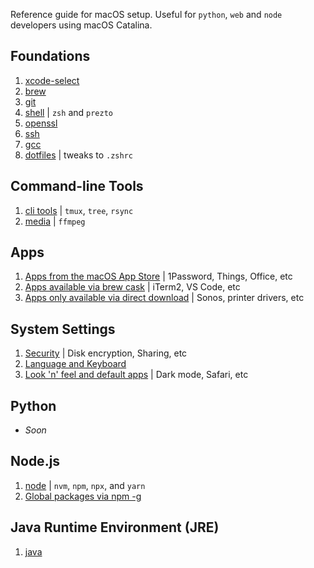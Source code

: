 Reference guide for macOS setup. Useful for `python`, `web` and `node` developers using macOS Catalina.

## Foundations

1. [xcode-select](content/foundations/xcode-select.html)
2. [brew](content/foundations/brew.html)
3. [git](content/foundations/git.html)
4. [shell](content/foundations/shell.html) | `zsh` and `prezto`
5. [openssl](content/foundations/openssl.html)
6. [ssh](content/foundations/ssh.html)
7. [gcc](content/foundations/gcc.html)
8. [dotfiles](content/foundations/dotfiles-tweaks.html) | tweaks to `.zshrc`

## Command-line Tools

1. [cli tools](content/cli/tools.html) | `tmux`, `tree`, `rsync`
2. [media](content/cli/media.html) | `ffmpeg`

## Apps

1. [Apps from the macOS App Store](content/apps/app-store.html) | 1Password, Things, Office, etc
2. [Apps available via brew cask](content/apps/brew-casks.html) | iTerm2, VS Code, etc
3. [Apps only available via direct download](content/apps/direct-downloads.html) | Sonos, printer drivers, etc

## System Settings

1. [Security](content/system/security.html) | Disk encryption, Sharing, etc
2. [Language and Keyboard](content/system/keyboard.html)
3. [Look 'n' feel and default apps](content/system/settings.html) | Dark mode, Safari, etc

## Python

- _Soon_
<!-- - Narrated version -->
<!-- - Commands-only (tl;dr) version -->
<!-- - [Global packages via pipx](...) | `youtube-dl`, ... -->

## Node.js

1. [node](content/node-js/node.html) | `nvm`, `npm`, `npx`, and `yarn`
2. [Global packages via npm -g](content/node-js/global-packages.html)

## Java Runtime Environment (JRE)

1. [java](content/jre/java.html)